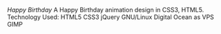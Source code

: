 _*Happy Birthday*_ 
A Happy Birthday animation design in CSS3, HTML5. 
Technology Used: HTML5 CSS3 jQuery GNU/Linux Digital Ocean as VPS GIMP
